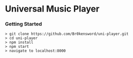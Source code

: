 # Universal Music Player


### Getting Started

```
> git clone https://github.com/Br0kensword/uni-player.git
> cd uni-player
> npm install
> npm start
> navigate to localhost:8000
```


